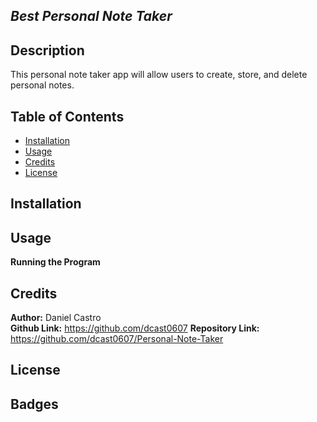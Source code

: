 ## *Best Personal Note Taker*

## Description
This personal note taker app will allow users to create, store, and delete personal notes.

## Table of Contents
- [Installation](#installation)
- [Usage](#usage)
- [Credits](#credits)
- [License](#license)

## Installation

## Usage

**Running the Program**

## Credits

**Author:**
Daniel Castro  
**Github Link:**
https://github.com/dcast0607
**Repository Link:**
https://github.com/dcast0607/Personal-Note-Taker

## License

## Badges